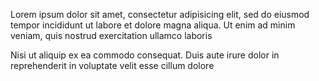 Lorem ipsum dolor sit amet, consectetur adipisicing elit, sed do eiusmod tempor incididunt ut labore et dolore magna aliqua. Ut enim ad minim veniam, quis nostrud exercitation ullamco laboris

Nisi ut aliquip ex ea commodo consequat. Duis aute irure dolor in reprehenderit in voluptate velit esse cillum dolore
